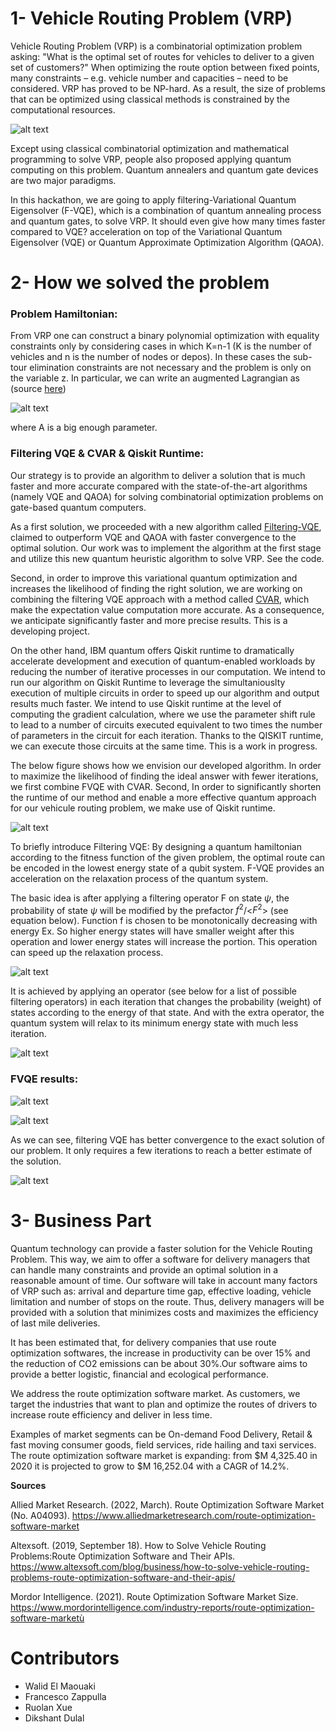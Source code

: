 # 1- Vehicle Routing Problem (VRP)

Vehicle Routing Problem (VRP) is a combinatorial optimization problem asking: "What is the optimal set of routes for vehicles to deliver to a given set of customers?" When optimizing the route option between fixed points, many constraints – e.g. vehicle number and capacities – need to be considered. VRP has proved to be NP-hard. As a result, the size of problems that can be optimized using classical methods is constrained by the computational resources.

![alt text](https://github.com/walid-mk/Hackathon2022/blob/main/LoQus/VRP.png)

Except using classical combinatorial optimization and mathematical programming to solve VRP, people also proposed applying quantum computing on this problem. Quantum annealers and quantum gate devices are two major paradigms.

In this hackathon, we are going to apply filtering-Variational Quantum Eigensolver (F-VQE), which is a combination of quantum annealing process and quantum gates, to solve VRP. It should even give how many times faster compared to VQE? acceleration on top of the Variational Quantum Eigensolver (VQE) or Quantum Approximate Optimization Algorithm (QAOA).

# 2- How we solved the problem

### **Problem Hamiltonian:**

From VRP one can construct a binary polynomial optimization with equality constraints only by considering cases in which K=n-1 (K is the number of vehicles and n is the number of nodes or depos). In these cases the sub-tour elimination constraints are not necessary and the problem is only on the variable z. In particular, we can write an augmented Lagrangian as (source [here](https://qiskit.org/documentation/optimization/tutorials/07_examples_vehicle_routing.html))

![alt text](https://github.com/walid-mk/Hackathon2022/blob/main/LoQus/VRP_Ham.png)

where A is a big enough parameter.

### **Filtering VQE & CVAR & Qiskit Runtime:**

Our strategy is to provide an algorithm to deliver a solution that is much faster and more accurate compared with the state-of-the-art algorithms (namely VQE and QAOA) for solving combinatorial optimization problems on gate-based quantum computers.

As a first solution, we proceeded with a new algorithm called [Filtering-VQE](https://arxiv.org/abs/2106.10055), claimed to outperform VQE and QAOA with faster convergence to the optimal solution. Our work was to implement the algorithm at the first stage and utilize this new quantum heuristic algorithm to solve VRP. See the code.

Second, in order to improve this variational quantum optimization and increases the likelihood of finding the right solution, we are working on combining the filtering VQE approach with a method called [CVAR](https://arxiv.org/pdf/1907.04769.pdf), which make the expectation value computation more accurate. As a consequence, we anticipate significantly faster and more precise results. This is a developing project.

On the other hand, IBM quantum offers Qiskit runtime to dramatically accelerate development and execution of quantum-enabled workloads by reducing the number of iterative processes in our computation. We intend to run our algorithm on Qiskit Runtime to leverage the simultaniouslty execution of multiple circuits in order to speed up our algorithm and output results much faster. We intend to use Qiskit runtime at the level of computing the gradient calculation, where we use the parameter shift rule to lead to a number of circuits executed equivalent to two times the number of parameters in the circuit for each iteration. Thanks to the QISKIT runtime, we can execute those circuits at the same time. This is a work in progress.

The below figure shows how we envision our developed algorithm. In order to maximize the likelihood of finding the ideal answer with fewer iterations, we first combine FVQE with CVAR. Second, In order to significantly shorten the runtime of our method and enable a more effective quantum approach for our vehicule routing problem, we make use of Qiskit runtime.

![alt text](https://github.com/walid-mk/Hackathon2022/blob/main/LoQus/plan.png)

To briefly introduce Filtering VQE: By designing a quantum hamiltonian according to the fitness function of the given problem, the optimal route can be encoded in the lowest energy state of a qubit system. F-VQE provides an acceleration on the relaxation process of the quantum system. 

The basic idea is after applying a filtering operator F on state $\psi$, the probability of state $\psi$ will be modified by the prefactor $f^2$/<$F^2$> (see equation below). Function f is chosen to be monotonically decreasing with energy Ex. So higher energy states will have smaller weight after this operation and lower energy states will increase the portion. This operation can speed up the relaxation process.

![alt text](https://github.com/walid-mk/Hackathon2022/blob/main/LoQus/probability.png)

It is achieved by applying an operator (see below for a list of possible filtering operators) in each iteration that changes the probability (weight) of states according to the energy of that state. And with the extra operator, the quantum system will relax to its minimum energy state with much less iteration.

![alt text](https://github.com/walid-mk/Hackathon2022/blob/main/LoQus/foperators.png)

### **FVQE results:**

![alt text](https://github.com/walid-mk/Hackathon2022/blob/main/LoQus/fvqe.png)

![alt text](https://github.com/walid-mk/Hackathon2022/blob/main/LoQus/histogram.png)

As we can see, filtering VQE has better convergence to the exact solution of our problem. It only requires a few iterations to reach a better estimate of the solution.

![alt text](https://github.com/walid-mk/Hackathon2022/blob/main/LoQus/path.png)

# 3- Business Part 

Quantum technology can provide a faster solution for the Vehicle Routing Problem. This way, we aim to offer a software for delivery managers that can handle many constraints and provide an optimal solution in a reasonable amount of time. Our software will take in account many factors of VRP such as: arrival and departure time gap, effective loading, vehicle limitation and number of stops on the route. Thus, delivery managers will be provided with a solution that minimizes costs and maximizes the efficiency of last mile deliveries.

It has been estimated that, for delivery companies that use route optimization softwares, the increase in productivity can be over 15% and the reduction of CO2 emissions can be about 30%.Our software aims to provide a better logistic, financial and ecological performance.

We address the route optimization software market. As customers, we target the industries that want to plan and optimize the routes of drivers to increase route efficiency and deliver in less time.

Examples of market segments can be On-demand Food Delivery, Retail & fast moving consumer goods, field services, ride hailing and taxi services.
The route optimization software market is expanding: from $M 4,325.40 in 2020 it is projected to grow to $M 16,252.04 with a CAGR of 14.2%. 

**Sources**

Allied Market Research. (2022, March). Route Optimization Software Market (No. A04093). https://www.alliedmarketresearch.com/route-optimization-software-market 

Altexsoft. (2019, September 18). How to Solve Vehicle Routing Problems:Route Optimization Software and Their APIs. https://www.altexsoft.com/blog/business/how-to-solve-vehicle-routing-problems-route-optimization-software-and-their-apis/ 

Mordor Intelligence. (2021). Route Optimization Software Market Size. https://www.mordorintelligence.com/industry-reports/route-optimization-software-marketù

# Contributors

* Walid El Maouaki
* Francesco Zappulla
* Ruolan Xue
* Dikshant Dulal
